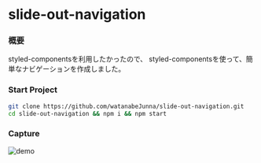 # slide-out-navigation

### 概要
styled-componentsを利用したかったので、
styled-componentsを使って、簡単なナビゲーションを作成しました。

### Start Project

```sh
git clone https://github.com/watanabeJunna/slide-out-navigation.git
cd slide-out-navigation && npm i && npm start
```

### Capture
![demo](https://github.com/watanabeJunna/slide-out-navigation/wiki/images/demo.copy.gif)